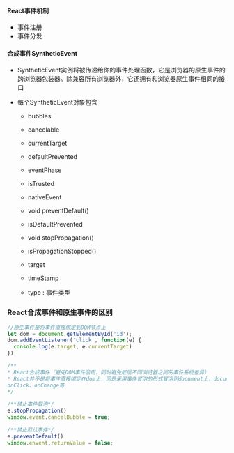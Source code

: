 #### React事件机制

- 事件注册
- 事件分发



#### 合成事件SyntheticEvent

- SyntheticEvent实例将被传递给你的事件处理函数，它是浏览器的原生事件的跨浏览器包装器。除兼容所有浏览器外，它还拥有和浏览器原生事件相同的接口

- 每个SyntheticEvent对象包含

  - bubbles 

  - cancelable

  - currentTarget

  - defaultPrevented

  - eventPhase

  - isTrusted

  - nativeEvent

  - void preventDefault()

  - isDefaultPrevented

  - void stopPropagation()

  - isPropagationStopped()

  - target

  - timeStamp

  - type : 事件类型

    

### React合成事件和原生事件的区别

```javascript
//原生事件是将事件直接绑定到DOM节点上
let dom = document.getElementById('id');
dom.addEventListener('click', function(e) {
  console.log(e.target, e.currentTarget)
})

/**
* React合成事件（避免DOM事件滥用，同时避免底层不同浏览器之间的事件系统差异）
* React并不是将事件直接绑定在dom上，而是采用事件冒泡的形式冒泡到document上，document处监听所有支持的事件
onClick、onChange等
*/

/**禁止事件冒泡*/
e.stopPropagation()
window.event.cancelBubble = true;

/**禁止默认事件*/
e.preventDefault()
window.envent.returnValue = false;
```
